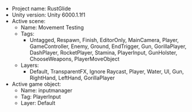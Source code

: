<!-- UNITY CODE ASSIST INSTRUCTIONS START -->
- Project name: RustGlide
- Unity version: Unity 6000.1.1f1
- Active scene:
  - Name: Movement Testing
  - Tags:
    - Untagged, Respawn, Finish, EditorOnly, MainCamera, Player, GameController, Enemy, Ground, EndTrigger, Gun, GorillaPlayer, DashPlayer, RocketPlayer, Stamina, PlayerInput, GunHolster, ChooseWeapons, PlayerMoveObject
  - Layers:
    - Default, TransparentFX, Ignore Raycast, Player, Water, UI, Gun, RightHand, LeftHand, GorillaPlayer
- Active game object:
  - Name: inputmanager
  - Tag: PlayerInput
  - Layer: Default
<!-- UNITY CODE ASSIST INSTRUCTIONS END -->